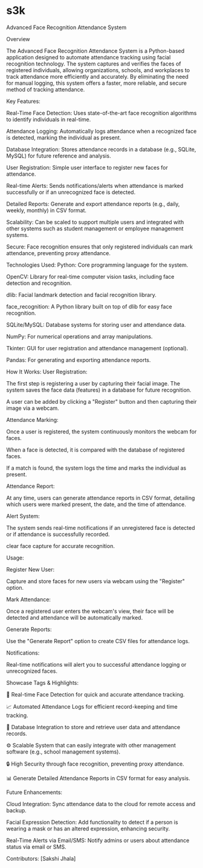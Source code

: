 # s3k
Advanced Face Recognition Attendance System

Overview

The Advanced Face Recognition Attendance System is a Python-based application designed to automate attendance tracking using facial recognition technology. The system captures and verifies the faces of registered individuals, allowing organizations, schools, and workplaces to track attendance more efficiently and accurately. By eliminating the need for manual logging, this system offers a faster, more reliable, and secure method of tracking attendance.

Key Features:

Real-Time Face Detection: Uses state-of-the-art face recognition algorithms to identify individuals in real-time.

Attendance Logging: Automatically logs attendance when a recognized face is detected, marking the individual as present.

Database Integration: Stores attendance records in a database (e.g., SQLite, MySQL) for future reference and analysis.

User Registration: Simple user interface to register new faces for attendance.

Real-time Alerts: Sends notifications/alerts when attendance is marked successfully or if an unrecognized face is detected.

Detailed Reports: Generate and export attendance reports (e.g., daily, weekly, monthly) in CSV format.

Scalability: Can be scaled to support multiple users and integrated with other systems such as student management or employee management systems.

Secure: Face recognition ensures that only registered individuals can mark attendance, preventing proxy attendance.

Technologies Used:
Python: Core programming language for the system.

OpenCV: Library for real-time computer vision tasks, including face detection and recognition.

dlib: Facial landmark detection and facial recognition library.

face_recognition: A Python library built on top of dlib for easy face recognition.

SQLite/MySQL: Database systems for storing user and attendance data.

NumPy: For numerical operations and array manipulations.

Tkinter: GUI for user registration and attendance management (optional).

Pandas: For generating and exporting attendance reports.

How It Works:
User Registration:

The first step is registering a user by capturing their facial image. The system saves the face data (features) in a database for future recognition.

A user can be added by clicking a "Register" button and then capturing their image via a webcam.

Attendance Marking:

Once a user is registered, the system continuously monitors the webcam for faces.

When a face is detected, it is compared with the database of registered faces.

If a match is found, the system logs the time and marks the individual as present.

Attendance Report:

At any time, users can generate attendance reports in CSV format, detailing which users were marked present, the date, and the time of attendance.

Alert System:

The system sends real-time notifications if an unregistered face is detected or if attendance is successfully recorded.

 clear face capture for accurate recognition.

Usage:

Register New User:

Capture and store faces for new users via webcam using the "Register" option.

Mark Attendance:

Once a registered user enters the webcam's view, their face will be detected and attendance will be automatically marked.

Generate Reports:

Use the "Generate Report" option to create CSV files for attendance logs.

Notifications:

Real-time notifications will alert you to successful attendance logging or unrecognized faces.

Showcase Tags & Highlights:

🎥 Real-time Face Detection for quick and accurate attendance tracking.

📈 Automated Attendance Logs for efficient record-keeping and time tracking.

💾 Database Integration to store and retrieve user data and attendance records.

⚙️ Scalable System that can easily integrate with other management software (e.g., school management systems).

🔒 High Security through face recognition, preventing proxy attendance.

📊 Generate Detailed Attendance Reports in CSV format for easy analysis.

Future Enhancements:

Cloud Integration: Sync attendance data to the cloud for remote access and backup.

Facial Expression Detection: Add functionality to detect if a person is wearing a mask or has an altered expression, enhancing security.

Real-Time Alerts via Email/SMS: Notify admins or users about attendance status via email or SMS.

Contributors:
[Sakshi Jhala]
